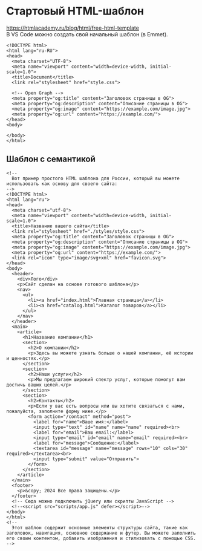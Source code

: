 # Стартовый HTML-шаблон
https://htmlacademy.ru/blog/html/free-html-template  
В VS Code можно создать свой начальный шаблон (в Emmet).

    <!DOCTYPE html>
    <html lang="ru-RU">
    <head>
      <meta charset="UTF-8">
      <meta name="viewport" content="width=device-width, initial-scale=1.0">
      <title>Document</title>
      <link rel="stylesheet" href="style.css">

      <!-- Open Graph -->
      <meta property="og:title" content="Заголовок страницы в OG">
      <meta property="og:description" content="Описание страницы в OG">
      <meta property="og:image" content="https://example.com/image.jpg">
      <meta property="og:url" content="https://example.com/">
    </head>
    <body>

    </body>
    </html>

## Шаблон с семантикой

    <!--
      Вот пример простого HTML шаблона для России, который вы можете использовать как основу для своего сайта:
    -->
    <!DOCTYPE html>
    <html lang="ru">
    <head>
      <meta charset="utf-8">
      <meta name="viewport" content="width=device-width, initial-scale=1.0">
      <title>Название вашего сайта</title>
      <link rel="stylesheet" href="./styles/style.css">
      <meta property="og:title" content="Заголовок страницы в OG">
      <meta property="og:description" content="Описание страницы в OG">
      <meta property="og:image" content="https://example.com/image.jpg">
      <meta property="og:url" content="https://example.com/">
      <link rel="icon" type="image/svg+xml" href="favicon.svg">
    </head>
    <body>
      <header>
        <div>Лого</div>
        <p>Сайт сделан на основе готового шаблона</p>
        <nav>
          <ul>
            <li><a href="index.html">Главная страница</a></li>
            <li><a href="catalog.html">Каталог товаров</a></li>
          </ul>
        </nav>
      </header>
      <main>
        <article>
          <h1>Название компании</h1>
          <section>
            <h2>О компании</h2>
            <p>Здесь вы можете узнать больше о нашей компании, её истории и ценностях.</p>
          </section>
          <section>
            <h2>Наши услуги</h2>
            <p>Мы предлагаем широкий спектр услуг, которые помогут вам достичь ваших целей.</p>
          </section>
          <section>
            <h2>Контакты</h2>
            <p>Если у вас есть вопросы или вы хотите связаться с нами, пожалуйста, заполните форму ниже.</p>
            <form action="/contact" method="post">
              <label for="name">Ваше имя:</label>
              <input type="text" id="name" name="name" required><br>
              <label for="email">Ваш email:</label>
              <input type="email" id="email" name="email" required><br>
              <label for="message">Сообщение:</label>
              <textarea id="message" name="message" rows="10" cols="30" required></textarea><br>
              <input type="submit" value="Отправить">
            </form>
          </section>
        </article>
      </main>
      <footer>
        <p>&copy; 2024 Все права защищены.</p>
      </footer>
      <!-- Сюда можно подключить jQuery или скрипты JavaScript -->
      <!--<script src="scripts/app.js" defer></script>-->
    </body>
    </html>
    <!-- 
      Этот шаблон содержит основные элементы структуры сайта, такие как заголовок, навигация, основное содержание и футер. Вы можете заполнить его своим контентом, добавить изображения и стилизовать с помощью CSS. 
    -->
